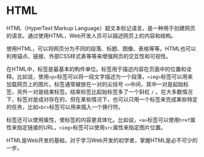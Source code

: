 # HTML
HTML（HyperText Markup Language）超文本标记语言，是一种用于创建网页的语言。通过使用HTML，Web开发人员可以描述网页上的内容和结构。

使用HTML，可以将网页分为不同的段落、标题、图像、表格等等。HTML也可以利用锚点、链接、外部CSS样式表等等来增强网页的交互性和可视性。

在HTML中，标签是最基本的构件单位。标签用于描述内容在页面中的位置和诠释。比如说，使用`<p>`标签可以将一段文字描述为一个段落，`<img>`标签可以用来加载网页上的图片。标签通常被放在一对的尖括号 `<>`中间，其中一对是起始标签，另外一对是结束标签。结束标签比起始标签多了一个斜杠 `/` 。在大多数情况下，标签对是成对存在的，但在某些情况下，也可以只用一个标签来完成某些特定的任务，比如`<br>`标签可以用来插入一个换行符。

标签还可以使用属性，使标签的内容更具体化。比如说，`<a>`标签可以使用`href`属性来指定链接的URL，`<img>`标签可以使用`src`属性来指定图片位置。

HTML是Web开发的基础，对于学习Web开发的初学者，掌握HTML是必不可少的一步。